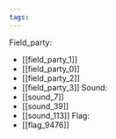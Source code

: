 ```yaml
---
tags:
---
```

Field_party:
- [[field_party_1]]
- [[field_party_0]]
- [[field_party_2]]
- [[field_party_3]]
Sound:
- [[sound_7]]
- [[sound_39]]
- [[sound_113]]
Flag:
- [[flag_9476]]
